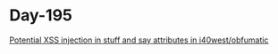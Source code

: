 # Day-195

[Potential XSS injection in stuff and say attributes in i40west/obfumatic](https://huntr.dev/bounties/dbba6413-9ad2-47e4-a842-f382f0d36dcc/)
